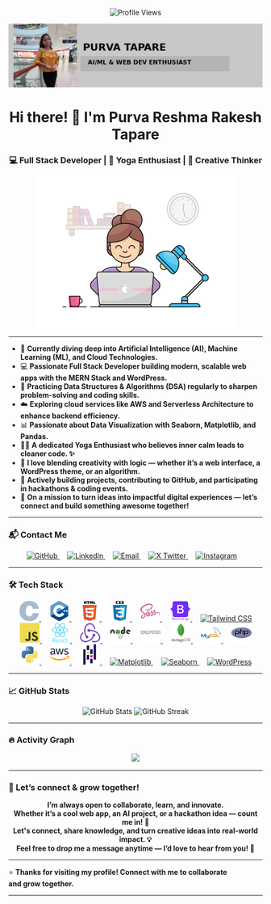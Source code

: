 <p align="center">
  <img src="https://komarev.com/ghpvc/?username=87purvatapare&label=Profile%20views&color=0e75b6&style=flat" alt="Profile Views" />
</p>

<p align="center">
  <img src="https://github.com/87purvatapare/87purvatapare/blob/main/purva_github_banner_grey.jpg" alt="Purva's Banner" />
</p>

<h1 align="center">Hi there! 👋 I'm Purva Reshma Rakesh Tapare</h1>
<h3 align="center">💻 Full Stack Developer | 🧘 Yoga Enthusiast | 🎨 Creative Thinker</h3>

<p align="center">
  <img alt="coding gif" width="400" src="https://github.com/87purvatapare/87purvatapare/blob/main/Photo%20git%20hub.gif?raw=true" />
</p>

---

- 🌱 **Currently diving deep into Artificial Intelligence (AI), Machine Learning (ML), and Cloud Technologies.**
- 💻 **Passionate Full Stack Developer building modern, scalable web apps with the MERN Stack and WordPress.**
- 🧠 **Practicing Data Structures & Algorithms (DSA) regularly to sharpen problem-solving and coding skills.**
- ☁️ **Exploring cloud services like AWS and Serverless Architecture to enhance backend efficiency.**
- 📊 **Passionate about Data Visualization with Seaborn, Matplotlib, and Pandas.**
- 🧘‍♀️ **A dedicated Yoga Enthusiast who believes inner calm leads to cleaner code. ✨**
- 🎨 **I love blending creativity with logic — whether it’s a web interface, a WordPress theme, or an algorithm.**
- 🚀 **Actively building projects, contributing to GitHub, and participating in hackathons & coding events.**
- 🎯 **On a mission to turn ideas into impactful digital experiences — let’s connect and build something awesome together!**


---

### 📬 Contact Me

<p align="center">
  <a href="https://github.com/87purvatapare" target="_blank" rel="noreferrer" style="margin-right:15px;">
    <img alt="GitHub" src="https://cdn.jsdelivr.net/gh/devicons/devicon/icons/github/github-original.svg" width="35" />
  </a>
  <a href="https://www.linkedin.com/in/purva-tapare05/" target="_blank" rel="noreferrer" style="margin-right:15px;">
    <img alt="LinkedIn" src="https://cdn.jsdelivr.net/gh/devicons/devicon/icons/linkedin/linkedin-original.svg" width="35" />
  </a>
  <a href="mailto:taparepurva79@gmail.com" target="_blank" rel="noreferrer" style="margin-right:15px;">
    <img alt="Email" src="https://cdn-icons-png.flaticon.com/512/732/732200.png" width="35" />
  </a>
  <a href="https://x.com/PTapare23968?t=7nYrNDKRRrexJu4jOdCykg&s=09" target="_blank" rel="noreferrer" style="margin-right:15px;">
    <img alt="X Twitter" src="https://cdn-icons-png.flaticon.com/512/733/733579.png" width="35" />
  </a>
  <a href="https://instagram.com/magic_pearl__05" target="_blank" rel="noreferrer" style="margin-right:15px;">
   <img alt="Instagram" src="https://cdn-icons-png.flaticon.com/512/2111/2111463.png" width="35" />
  </a>
</p>

---

### 🛠️ Tech Stack

<p align="center" style="margin-bottom:10px;">
  <a href="https://www.cprogramming.com/" target="_blank" rel="noreferrer" style="margin:0 8px;">
    <img src="https://raw.githubusercontent.com/devicons/devicon/master/icons/c/c-original.svg" alt="C" width="40" height="40" />
  </a>
  
  <a href="https://www.w3schools.com/cpp/" target="_blank" rel="noreferrer" style="margin:0 8px;">
    <img src="https://raw.githubusercontent.com/devicons/devicon/master/icons/cplusplus/cplusplus-original.svg" alt="C++" width="40" height="40" />
  </a>
  
  <a href="https://www.w3schools.com/html/" target="_blank" rel="noreferrer" style="margin:0 8px;">
    <img src="https://raw.githubusercontent.com/devicons/devicon/master/icons/html5/html5-original-wordmark.svg" alt="HTML5" width="40" height="40" />
  </a>
  
  <a href="https://www.w3schools.com/css/" target="_blank" rel="noreferrer" style="margin:0 8px;">
    <img src="https://raw.githubusercontent.com/devicons/devicon/master/icons/css3/css3-original-wordmark.svg" alt="CSS3" width="40" height="40" />
  </a>
  
  <a href="https://sass-lang.com" target="_blank" rel="noreferrer" style="margin:0 8px;">
    <img src="https://raw.githubusercontent.com/devicons/devicon/master/icons/sass/sass-original.svg" alt="Sass" width="40" height="40" />
  </a>
  
  <a href="https://getbootstrap.com" target="_blank" rel="noreferrer" style="margin:0 8px;">
    <img src="https://raw.githubusercontent.com/devicons/devicon/master/icons/bootstrap/bootstrap-plain-wordmark.svg" alt="Bootstrap" width="40" height="40" />
  </a>
  
<a href="https://tailwindcss.com" target="_blank" rel="noreferrer" style="margin:0 8px;">
  <img src="https://www.vectorlogo.zone/logos/tailwindcss/tailwindcss-icon.svg" alt="Tailwind CSS" width="40" height="40" />
</a>

  <a href="https://developer.mozilla.org/en-US/docs/Web/JavaScript" target="_blank" rel="noreferrer" style="margin:0 8px;">
    <img src="https://raw.githubusercontent.com/devicons/devicon/master/icons/javascript/javascript-original.svg" alt="JavaScript" width="40" height="40" />
  </a>
  
  <a href="https://reactjs.org/" target="_blank" rel="noreferrer" style="margin:0 8px;">
    <img src="https://raw.githubusercontent.com/devicons/devicon/master/icons/react/react-original-wordmark.svg" alt="React" width="40" height="40" />
  </a>
  
  <a href="https://redux.js.org" target="_blank" rel="noreferrer" style="margin:0 8px;">
    <img src="https://raw.githubusercontent.com/devicons/devicon/master/icons/redux/redux-original.svg" alt="Redux" width="40" height="40" />
  </a>
  
  <a href="https://nodejs.org" target="_blank" rel="noreferrer" style="margin:0 8px;">
    <img src="https://raw.githubusercontent.com/devicons/devicon/master/icons/nodejs/nodejs-original-wordmark.svg" alt="Node.js" width="40" height="40" />
  </a>
  
  <a href="https://expressjs.com" target="_blank" rel="noreferrer" style="margin:0 8px;">
    <img src="https://raw.githubusercontent.com/devicons/devicon/master/icons/express/express-original-wordmark.svg" alt="Express" width="40" height="40" />
  </a>
  
  <a href="https://www.mongodb.com/" target="_blank" rel="noreferrer" style="margin:0 8px;">
    <img src="https://raw.githubusercontent.com/devicons/devicon/master/icons/mongodb/mongodb-original-wordmark.svg" alt="MongoDB" width="40" height="40" />
  </a>
  
  <a href="https://www.mysql.com/" target="_blank" rel="noreferrer" style="margin:0 8px;">
    <img src="https://raw.githubusercontent.com/devicons/devicon/master/icons/mysql/mysql-original-wordmark.svg" alt="MySQL" width="40" height="40" />
  </a>

  <a href="https://www.php.net" target="_blank" rel="noreferrer" style="margin:0 8px;">
    <img src="https://raw.githubusercontent.com/devicons/devicon/master/icons/php/php-original.svg" alt="PHP" width="40" height="40" />
  </a>
  
  <a href="https://www.python.org" target="_blank" rel="noreferrer" style="margin:0 8px;">
    <img src="https://raw.githubusercontent.com/devicons/devicon/master/icons/python/python-original.svg" alt="Python" width="40" height="40" />
  </a>
  
  <a href="https://aws.amazon.com" target="_blank" rel="noreferrer" style="margin:0 8px;">
    <img src="https://raw.githubusercontent.com/devicons/devicon/master/icons/amazonwebservices/amazonwebservices-original-wordmark.svg" alt="AWS" width="40" height="40" />
  </a>
  
  <a href="https://pandas.pydata.org/" target="_blank" rel="noreferrer" style="margin:0 8px;">
    <img src="https://raw.githubusercontent.com/devicons/devicon/2ae2a900d2f041da66e950e4d48052658d850630/icons/pandas/pandas-original.svg" alt="Pandas" width="40" height="40" />
  </a>
  
  <a href="https://matplotlib.org/" target="_blank" rel="noreferrer" style="margin:0 8px;">
    <img src="https://matplotlib.org/_static/images/logo2.svg" alt="Matplotlib" width="40" height="40" />
  </a>
  
  <a href="https://seaborn.pydata.org/" target="_blank" rel="noreferrer" style="margin:0 8px;">
    <img src="https://seaborn.pydata.org/_static/logo-wide-lightbg.svg" alt="Seaborn" width="80" height="40" />
  </a>
  
  <a href="https://wordpress.org/" target="_blank" rel="noreferrer" style="margin:0 8px;">
    <img src="https://cdn.jsdelivr.net/gh/devicons/devicon/icons/wordpress/wordpress-original.svg" alt="WordPress" width="40" height="40" />
  </a>
</p>

---

### 📈 GitHub Stats

<p align="center">
  <img src="https://github-readme-stats.vercel.app/api?username=87purvatapare&show_icons=true&theme=tokyonight&count_private=true" alt="GitHub Stats" />
  <img src="https://github-readme-streak-stats.herokuapp.com/?user=87purvatapare&theme=tokyonight" alt="GitHub Streak" />
</p>

---

### 🔥 Activity Graph

<p align="center">
 <img src="https://github-readme-activity-graph.vercel.app/graph?username=87purvatapare&theme=react-dark&hide_border=true" />
</p>


---

### 🌱 Let’s connect & grow together!

<p align="center">
  <strong>I’m always open to collaborate, learn, and innovate.</strong> <br>
  <strong>Whether it’s a cool web app, an AI project, or a hackathon idea — count me in! 🚀</strong><br>
  <strong>Let's connect, share knowledge, and turn creative ideas into real-world impact. 💡</strong><br>
  <strong>Feel free to drop me a message anytime — I’d love to hear from you! 🤝</strong>
</p>




---

⭐ **Thanks for visiting my profile! Connect with me to collaborate and grow together.**

------
